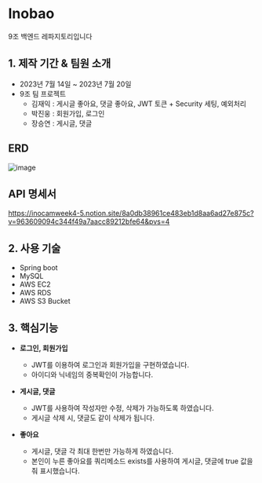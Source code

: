 # Inobao
9조 백엔드 레파지토리입니다

## 1. 제작 기간 & 팀원 소개
- 2023년 7월 14일 ~ 2023년 7월 20일
- 9조 팀 프로젝트
    + 김재익 : 게시글 좋아요, 댓글 좋아요, JWT 토큰 + Security 세팅, 예외처리
    + 박진웅 : 회원가입, 로그인
    + 장승연 : 게시글, 댓글

## ERD
![image](https://github.com/inocam-Week4-TEAM9/TEAM9BE/assets/63146118/dada555a-0564-49f9-8355-33dd70e0bcfe)

## API 명세서
https://inocamweek4-5.notion.site/8a0db38961ce483eb1d8aa6ad27e875c?v=963609094c344f49a7aacc89212bfe64&pvs=4


## 2. 사용 기술
- Spring boot
- MySQL
- AWS EC2
- AWS RDS
- AWS S3 Bucket


## 3. 핵심기능

- **로그인, 회원가입**
    - JWT를 이용하여 로그인과 회원가입을 구현하였습니다.
    - 아이디와 닉네임의 중복확인이 가능합니다.

- **게시글, 댓글**
    - JWT를 사용하여 작성자만 수정, 삭제가 가능하도록 하였습니다.
    - 게시글 삭제 시, 댓글도 같이 삭제가 됩니다.

- **좋아요**
    - 게시글, 댓글 각 최대 한번만 가능하게 하였습니다.
    - 본인이 누른 좋아요를 쿼리메소드 exists를 사용하여 게시글, 댓글에 true 값을 줘 표시했습니다.
